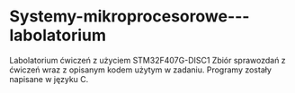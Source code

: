 # Systemy-mikroprocesorowe---labolatorium
Labolatorium ćwiczeń z użyciem STM32F407G-DISC1
Zbiór sprawozdań z ćwiczeń wraz z opisanym kodem użytym w zadaniu. Programy zostały napisane w języku C. 
